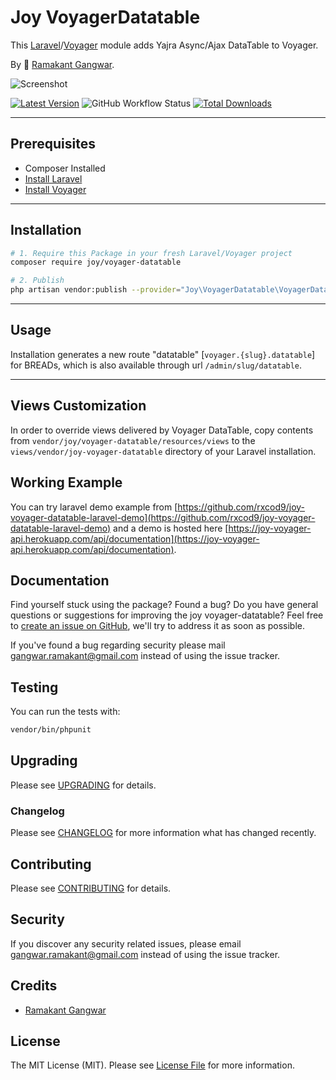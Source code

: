 # Joy VoyagerDatatable

This [Laravel](https://laravel.com/)/[Voyager](https://voyager.devdojo.com/) module adds Yajra Async/Ajax DataTable to Voyager.

By 🐼 [Ramakant Gangwar](https://github.com/rxcod9).

![Screenshot](https://raw.githubusercontent.com/rxcod9/joy-voyager-datatable/main/cover.jpg)

[![Latest Version](https://img.shields.io/github/v/release/rxcod9/joy-voyager-datatable?style=flat-square)](https://github.com/rxcod9/joy-voyager-datatable/releases)
![GitHub Workflow Status](https://img.shields.io/github/workflow/status/rxcod9/joy-voyager-datatable/run-tests?label=tests)
[![Total Downloads](https://img.shields.io/packagist/dt/joy/voyager-datatable.svg?style=flat-square)](https://packagist.org/packages/joy/voyager-datatable)

---

## Prerequisites

*   Composer Installed
*   [Install Laravel](https://laravel.com/docs/installation)
*   [Install Voyager](https://github.com/the-control-group/voyager)

---

## Installation

```bash
# 1. Require this Package in your fresh Laravel/Voyager project
composer require joy/voyager-datatable

# 2. Publish
php artisan vendor:publish --provider="Joy\VoyagerDatatable\VoyagerDatatableServiceProvider"
```

---

## Usage

Installation generates a new route "datatable" [``voyager.{slug}.datatable``] for BREADs, which is also available through url ``/admin/slug/datatable``.

---

## Views Customization

In order to override views delivered by Voyager DataTable, copy contents from ``vendor/joy/voyager-datatable/resources/views`` to the ``views/vendor/joy-voyager-datatable`` directory of your Laravel installation.

## Working Example

You can try laravel demo example from [https://github.com/rxcod9/joy-voyager-datatable-laravel-demo](https://github.com/rxcod9/joy-voyager-datatable-laravel-demo) and a demo is hosted here [https://joy-voyager-api.herokuapp.com/api/documentation](https://joy-voyager-api.herokuapp.com/api/documentation).

## Documentation

Find yourself stuck using the package? Found a bug? Do you have general questions or suggestions for improving the joy voyager-datatable? Feel free to [create an issue on GitHub](https://github.com/rxcod9/joy-voyager-datatable/issues), we'll try to address it as soon as possible.

If you've found a bug regarding security please mail [gangwar.ramakant@gmail.com](mailto:gangwar.ramakant@gmail.com) instead of using the issue tracker.

## Testing

You can run the tests with:

```bash
vendor/bin/phpunit
```

## Upgrading

Please see [UPGRADING](UPGRADING.md) for details.

### Changelog

Please see [CHANGELOG](CHANGELOG.md) for more information what has changed recently.

## Contributing

Please see [CONTRIBUTING](CONTRIBUTING.md) for details.

## Security

If you discover any security related issues, please email [gangwar.ramakant@gmail.com](mailto:gangwar.ramakant@gmail.com) instead of using the issue tracker.

## Credits

- [Ramakant Gangwar](https://github.com/rxcod9)

## License

The MIT License (MIT). Please see [License File](LICENSE.md) for more information.

